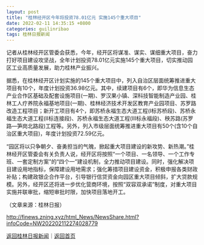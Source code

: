 ```yaml
---
layout: post
title: "桂林经开区今年将投资78.01亿元 实施145个重大项目"
date: 2022-02-11 14:35:15 +0800
categories: guilinribao
tags: 桂林日报新闻
---
```

<p>记者从桂林经开区管委会获悉，今年，经开区将谋准、谋实、谋细重大项目，奋力打好项目建设攻坚战，全年计划投资78.01亿元实施145个重大项目，切实推动园区工业高质量发展，助力桂林产业振兴。</p>
 <p>据悉，在桂林经开区计划实施的145个重大项目中，列入自治区层面统筹推进重大项目有10个，年度计划投资36.98亿元。其中，续建项目有6个，即华为信息生态产业合作区基础及配套设施项目(一期)、罗汉果小镇、深科技智能制造产业园、桂林工人疗养院永福基地项目(一期)、桂林经济技术开发区教育产业园项目、苏罗路改造工程项目；新开工项目有4个，即苏桥永福生态大道工程(Ⅰ标苏桥段)、苏桥永福生态大道工程(Ⅱ标连接段)、苏桥永福生态大道工程(Ⅲ标永福段)、秧苏路(苏罗路—笋岗北路段)工程等。另外，列入市级层面统筹推进重大项目有50个(含10个自治区重大项目)，年度计划投资72.59亿元。</p>
 <p>“园区将以只争朝夕、奋勇担当的气魄，掀起重大项目建设的新攻势、新热潮。”桂林经开区管委会有关负责人说，经开区将按照“一个项目、一名领导、一个工作专班、一套定制方案”的“四个一”建设机制，全力推动项目建设。同时，强化解决项目建设用地指标，保障建设用地需求；强化筹措项目建设资金，积极申报各类财政补贴；构建政银企合作平台，引导银行信贷资金向园区重大项目倾斜，扩大贷款规模。另外，经开区还将进一步优化营商环境，按照“双容双承诺”制度，对重大项目实施并联审批，缩短审批时限，加快项目落地开工。</p><p class="em_media">（文章来源：桂林日报）</p>

<http://finews.zning.xyz/html_News/NewsShare.html?infoCode=NW202202112274028779>

[返回桂林日报新闻](//finews.withounder.com/category/guilinribao.html)｜[返回首页](//finews.withounder.com/)